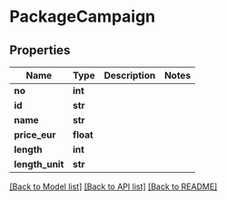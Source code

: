 # PackageCampaign

## Properties
Name | Type | Description | Notes
------------ | ------------- | ------------- | -------------
**no** | **int** |  | 
**id** | **str** |  | 
**name** | **str** |  | 
**price_eur** | **float** |  | 
**length** | **int** |  | 
**length_unit** | **str** |  | 

[[Back to Model list]](../README.md#documentation-for-models) [[Back to API list]](../README.md#documentation-for-api-endpoints) [[Back to README]](../README.md)


